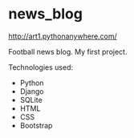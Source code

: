 # news_blog

http://art1.pythonanywhere.com/

Football news blog. My first project.

Technologies used:
 - Python
 - Django
 - SQLite
 - HTML
 - CSS
 - Bootstrap
